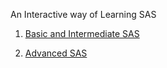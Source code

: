An Interactive way of Learning SAS

1. [Basic and Intermediate SAS](http://web.utk.edu/sas/OnlineTutor/1.2/en/60476/index.htm)

2. [Advanced SAS](http://web.utk.edu/sas/OnlineTutor/1.2/en/60477/index.htm)
